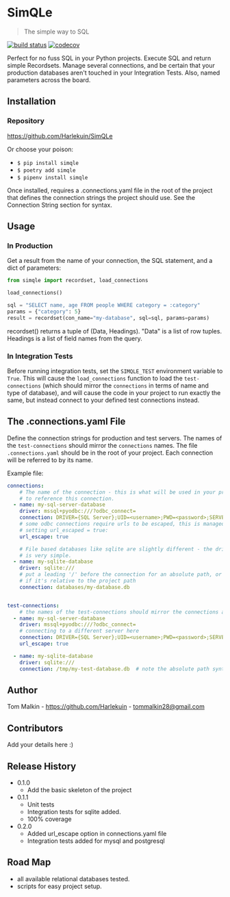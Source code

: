 
# SimQLe

> The simple way to SQL


[![build status](http://img.shields.io/travis/Harlekuin/SimQLe/master.svg?style=flat)](https://travis-ci.org/Harlekuin/SimQLe)
[![codecov](https://codecov.io/gh/Harlekuin/SimQLe/branch/master/graph/badge.svg)](https://codecov.io/gh/Harlekuin/SimQLe)


Perfect for no fuss SQL in your Python projects. Execute SQL and return simple
Recordsets. Manage several connections, and be certain that your production
databases aren't touched in your Integration Tests. Also, named parameters
across the board.

## Installation

### Repository
https://github.com/Harlekuin/SimQLe

Or choose your poison:

- `$ pip install simqle`
- `$ poetry add simqle`
- `$ pipenv install simqle`

Once installed, requires a .connections.yaml file in the root of the project
that defines the connection strings the project should use. See the Connection
String section for syntax.

## Usage

### In Production

Get a result from the name of your connection, the SQL statement, and a dict
of parameters:

```python
from simqle import recordset, load_connections

load_connections()

sql = "SELECT name, age FROM people WHERE category = :category"
params = {"category": 5}
result = recordset(con_name="my-database", sql=sql, params=params)
```

recordset() returns a tuple of (Data, Headings). "Data" is a list of row tuples.
Headings is a list of field names from the query.


### In Integration Tests

Before running integration tests, set the `SIMQLE_TEST` environment variable
to `True`. This will cause the `load_connections` function to load the
`test-connections` (which should mirror the `connections` in terms of name and
type of database), and will cause the code in your project to run exactly the
same, but instead connect to your defined test connections instead.


## The .connections.yaml File
Define the connection strings for production and test servers. The names of the `test-connections` should mirror the `connections` names. The file `.connections.yaml` should be in the root of your project. Each connection will be referred to by its name.

Example file:

```yaml
connections:
    # The name of the connection - this is what will be used in your project
    # to reference this connection.
  - name: my-sql-server-database
    driver: mssql+pyodbc:///?odbc_connect=
    connection: DRIVER={SQL Server};UID=<username>;PWD=<password>;SERVER=<my-server>
    # some odbc connections require urls to be escaped, this is managed by
    # setting url_escaped = true:
    url_escape: true

    # File based databases like sqlite are slightly different - the driver
    # is very simple.
  - name: my-sqlite-database
    driver: sqlite:///
    # put a leading '/' before the connection for an absolute path, or omit
    # if it's relative to the project path
    connection: databases/my-database.db


test-connections:
    # the names of the test-connections should mirror the connections above.
  - name: my-sql-server-database
    driver: mssql+pyodbc:///?odbc_connect=
    # connecting to a different server here
    connection: DRIVER={SQL Server};UID=<username>;PWD=<password>;SERVER=<my-test-server>
    url_escape: true    

  - name: my-sqlite-database
    driver: sqlite:///
    connection: /tmp/my-test-database.db  # note the absolute path syntax
```

## Author

Tom Malkin - https://github.com/Harlekuin - tommalkin28@gmail.com

## Contributors

Add your details here :)

## Release History

- 0.1.0
	- Add the basic skeleton of the project
- 0.1.1
  - Unit tests
  - Integration tests for sqlite added.
  - 100% coverage
- 0.2.0
  - Added url_escape option in connections.yaml file
  - Integration tests added for mysql and postgresql

## Road Map
- all available relational databases tested.
- scripts for easy project setup.
